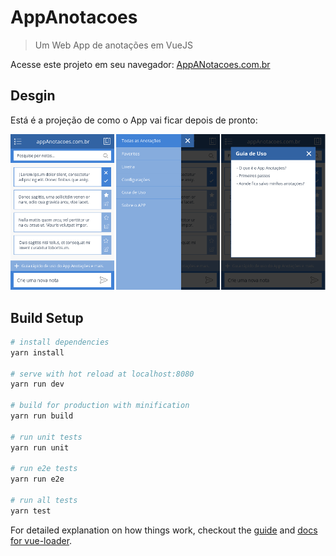 # AppAnotacoes

> Um Web App de anotações em VueJS

Acesse este projeto em seu navegador: [AppANotacoes.com.br](http://appanotacoes.com.br/)

## Desgin
Está é a projeção de como o App vai ficar depois de pronto:

![Projeção do App](screenshots/projecao-app.png)

## Build Setup

``` bash
# install dependencies
yarn install

# serve with hot reload at localhost:8080
yarn run dev

# build for production with minification
yarn run build

# run unit tests
yarn run unit

# run e2e tests
yarn run e2e

# run all tests
yarn test
```

For detailed explanation on how things work, checkout the [guide](http://vuejs-templates.github.io/webpack/) and [docs for vue-loader](http://vuejs.github.io/vue-loader).
